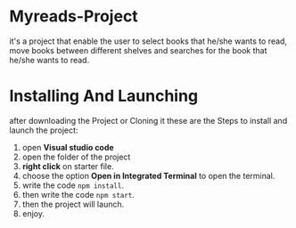 # Myreads-Project
 it's a project that enable the user to select books that he/she wants to read, move books between different shelves and searches for the book that he/she wants to read.

# Installing And Launching
 after downloading the Project or Cloning it these are the Steps to install and launch the project:
  1) open **Visual studio code**
  2) open the folder of the project
  3) **right click** on starter file.
  4) choose the option **Open in Integrated Terminal** to open the terminal.
  5) write the code `npm install`.
  6) then write the code `npm start`.
  7) then the project will launch.
  8) enjoy.
